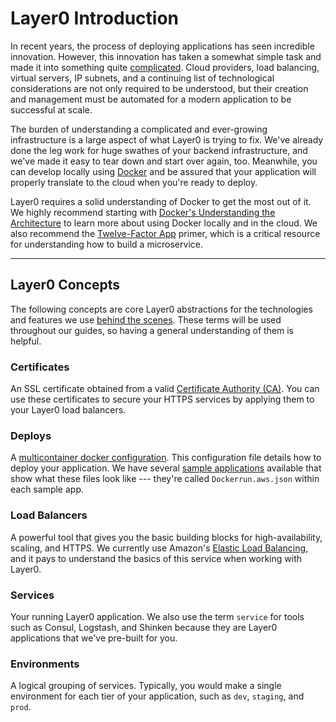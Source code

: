 # Layer0 Introduction

In recent years, the process of deploying applications has seen incredible innovation. However, this innovation has taken a somewhat simple task and made it into something quite [complicated](https://www.nginx.com/blog/microservices-at-netflix-architectural-best-practices/). Cloud providers, load balancing, virtual servers, IP subnets, and a continuing list of technological considerations are not only required to be understood, but their creation and management must be automated for a modern application to be successful at scale.

The burden of understanding a complicated and ever-growing infrastructure is a large aspect of what Layer0 is trying to fix. We've already done the leg work for huge swathes of your backend infrastructure, and we've made it easy to tear down and start over again, too. Meanwhile, you can develop locally using [Docker](https://docs.docker.com/engine/understanding-docker/) and be assured that your application will properly translate to the cloud when you're ready to deploy.

Layer0 requires a solid understanding of Docker to get the most out of it. We highly recommend starting with [Docker's Understanding the Architecture](https://docs.docker.com/engine/understanding-docker/) to learn more about using Docker locally and in the cloud. We also recommend the [Twelve-Factor App](http://12factor.net/) primer, which is a critical resource for understanding how to build a microservice.

---
## Layer0 Concepts

The following concepts are core Layer0 abstractions for the technologies and features we use [behind the scenes](reference/architecture.md). These terms will be used throughout our guides, so having a general understanding of them is helpful.

### Certificates

An SSL certificate obtained from a valid [Certificate Authority (CA)](http://wikit.rxcorp.com/index.php/Production_Dns_Request#CSR). You can use these certificates to secure your HTTPS services by applying them to your Layer0 load balancers.

### Deploys

A [multicontainer docker configuration](http://docs.aws.amazon.com/elasticbeanstalk/latest/dg/create_deploy_docker_v2config.html). This configuration file details how to deploy your application. We have several [sample applications](https://github.com/quintilesims/layer0-samples) available that show what these files look like --- they're called `Dockerrun.aws.json` within each sample app.

### Load Balancers

A powerful tool that gives you the basic building blocks for high-availability, scaling, and HTTPS. We currently use Amazon's [Elastic Load Balancing](https://aws.amazon.com/elasticloadbalancing/), and it pays to understand the basics of this service when working with Layer0.

### Services

Your running Layer0 application. We also use the term `service` for tools such as Consul, Logstash, and Shinken because they are Layer0 applications that we've pre-built for you.

### Environments

A logical grouping of services. Typically, you would make a single environment for each tier of your application, such as `dev`, `staging`, and `prod`.
